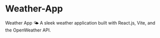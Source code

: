 # Weather-App
Weather App 🌤️ A sleek weather application built with React.js, Vite, and the OpenWeather API. 
